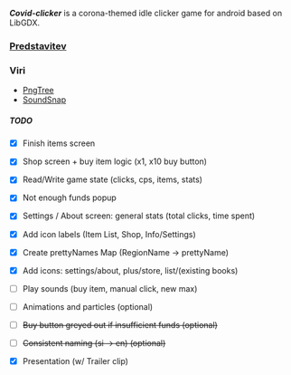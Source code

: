 ***Covid-clicker*** is a corona-themed idle clicker game for android based on LibGDX.

### [Predstavitev](https://docs.google.com/presentation/d/1hW9Upxf4II_DvXJMZYJ_hl8anfyjyNgI8Nr2Rr5KXy8/edit?usp=sharing)

### Viri
* [PngTree](https://pngtree.com/)
* [SoundSnap](www.soundsnap.com)

##### TODO
* [x] Finish items screen
* [x] Shop screen + buy item logic (x1, x10 buy button)
* [x] Read/Write game state (clicks, cps, items, stats)
* [x] Not enough funds popup
* [x] Settings / About screen: general stats (total clicks, time spent)
* [x] Add icon labels (Item List, Shop, Info/Settings)
* [x] Create prettyNames Map (RegionName -> prettyName)
* [x] Add icons: settings/about, plus/store, list/(existing books)

* [ ] Play sounds (buy item, manual click, new max)
* [ ] Animations and particles (optional)

* [ ] ~~Buy button greyed out if insufficient funds (optional)~~
* [ ] ~~Consistent naming (si -> en) (optional)~~

* [x] Presentation (w/ Trailer clip)
